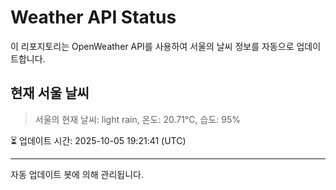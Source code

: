 
# Weather API Status

이 리포지토리는 OpenWeather API를 사용하여 서울의 날씨 정보를 자동으로 업데이트합니다.

## 현재 서울 날씨
> 서울의 현재 날씨: light rain, 온도: 20.71°C, 습도: 95%

⏳ 업데이트 시간: 2025-10-05 19:21:41 (UTC)

---
자동 업데이트 봇에 의해 관리됩니다.
